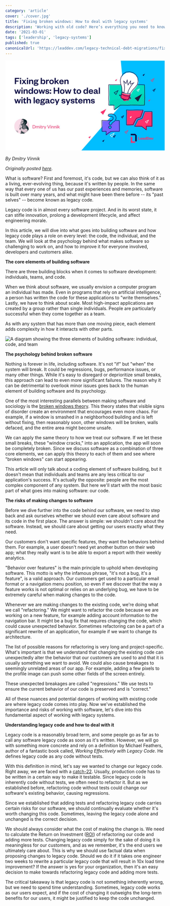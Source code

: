 ```yaml
---
category: 'article'
cover: './cover.jpg'
title: 'Fixing broken windows: How to deal with legacy systems'
description: 'Working with old code? Here’s everything you need to know about managing and improving legacy systems.'
date: '2021-03-01'
tags: ['leadership', 'legacy-systems']
published: true
canonicalUrl: 'https://leaddev.com/legacy-technical-debt-migrations/fixing-broken-windows-how-deal-legacy-systems'
---
```


![cover](./cover.jpg)

*By Dmitry Vinnik*

*Originally posted [here](https://leaddev.com/legacy-technical-debt-migrations/fixing-broken-windows-how-deal-legacy-systems).*

What is software? First and foremost, it's code, but we can also think of it as a living, ever-evolving thing, because it's written by people. In the same way that every one of us has our past experiences and memories, software is built over many years, and what might have been there before -- its "past selves" -- become known as legacy code.

Legacy code is in almost every software project. And in its worst state, it can stifle innovation, prolong a development lifecycle, and affect engineering morale.

In this article, we will dive into what goes into building software and how legacy code plays a role on every level: the code, the individual, and the team. We will look at the psychology behind what makes software so challenging to work on, and how to improve it for everyone involved, developers and customers alike.

**The core elements of building software**

There are three building blocks when it comes to software development: individuals, teams, and code.

When we think about software, we usually envision a computer program an individual has made. Even in programs that rely on artificial intelligence, a person has written the code for these applications to "write themselves." Lastly, we have to think about scale. Most high-impact applications are created by a group rather than single individuals. People are particularly successful when they come together as a team.

As with any system that has more than one moving piece, each element adds complexity in how it interacts with other parts.

![A diagram showing the three elements of building software: individual, code, and team](https://leaddev.com/sites/default/files/inline-images/Screenshot%202022-10-31%20at%2011.36.18.png)

**The psychology behind broken software**

Nothing is forever in life, including software. It's not "if" but "when" the system will break. It could be regressions, bugs, performance issues, or many other things. While it's easy to disregard or deprioritize small breaks, this approach can lead to even more significant failures. The reason why it can be detrimental to overlook minor issues goes back to the human element of building software and its psychology.

One of the most interesting parallels between making software and sociology is the [broken windows theory](https://en.wikipedia.org/wiki/Broken_windows_theory). This theory states that visible signs of disorder create an environment that encourages even more chaos. For example, if a window is smashed in a neighborhood building and is left without fixing, then reasonably soon, other windows will be broken, walls defaced, and the entire area might become unsafe.

We can apply the same theory to how we treat our software. If we let these small breaks, these "window cracks," into an application, the app will soon be completely broken. Since we discuss software as a combination of three core elements, we can apply this theory to each of them and see where "broken windows" can start appearing.

This article will only talk about a coding element of software building, but it doesn't mean that individuals and teams are any less critical to our application's success. It's actually the opposite: people are the most complex component of any system. But here we'll start with the most basic part of what goes into making software: our code.

**The risks of making changes to software**

Before we dive further into the code behind our software, we need to step back and ask ourselves whether we should even care about software and its code in the first place. The answer is simple: we shouldn't care about the software. Instead, we should care about getting our users exactly what they need.

Our customers don't want specific features, they want the behaviors behind them. For example, a user doesn't need yet another button on their web app; what they really want is to be able to export a report with their weekly analytics.

"Behavior over features" is the main principle to uphold when developing software. This motto is why the infamous phrase, "it's not a bug, it's a feature", is a valid approach. Our customers get used to a particular email format or a navigation menu position, so even if we discover that the way a feature works is not optimal or relies on an underlying bug, we have to be extremely careful when making changes to the code.

Whenever we are making changes to the existing code, we're doing what we call "refactoring." We might want to refactor the code because we are working on a new feature, for example adding account information to the navigation bar. It might be a bug fix that requires changing the code, which could cause unexpected behavior. Sometimes refactoring can be a part of a significant rewrite of an application, for example if we want to change its architecture.

The list of possible reasons for refactoring is very long and project-specific. What's important is that we understand that changing the existing code can unexpectedly alter the behavior that our customers are used to and that it is usually something we want to avoid. We could also cause breakages to seemingly unrelated areas of our app. For example, adding a few pixels to the profile image can push some other fields of the screen entirely.

These unexpected breakages are called "regressions." We use tests to ensure the current behavior of our code is preserved and is "correct."

All of these nuances and potential dangers of working with existing code are where legacy code comes into play. Now we've established the importance and risks of working with software, let's dive into this fundamental aspect of working with legacy systems.

**Understanding legacy code and how to deal with it**

Legacy code is a reasonably broad term, and some people go as far as to call any software legacy code as soon as it's written. However, we will go with something more concrete and rely on a definition by Michael Feathers, author of a fantastic book called, *Working Effectively with Legacy Code*. He defines legacy code as any code without tests.

With this definition in mind, let's say we wanted to change our legacy code. Right away, we are faced with a [catch-22](https://en.wikipedia.org/wiki/Catch-22_(logic)). Usually, production code has to be written in a certain way to make it testable. Since legacy code is inherently code without tests, we often need to refactor it. But as we established before, refactoring code without tests could change our software's existing behavior, causing regressions.

Since we established that adding tests and refactoring legacy code carries certain risks for our software, we should continually evaluate whether it's worth changing this code. Sometimes, leaving the legacy code alone and unchanged is the correct decision.

We should always consider what the cost of making the change is. We need to calculate the Return on Investment ([ROI](https://en.wikipedia.org/wiki/Return_on_investment)) of refactoring our code and adding more tests. Changing legacy code simply for the sake of doing it is meaningless for our customers, and as we remember, it's the end users we ultimately care about. This is why we should use factual data when proposing changes to legacy code. Should we do it if it takes one engineer two weeks to rewrite a particular legacy code that will result in 10x load time improvement? If the answer is yes for your organization, then it's an easy decision to make towards refactoring legacy code and adding more tests.

The critical takeaway is that legacy code is not something inherently wrong, but we need to spend time understanding. Sometimes, legacy code works as our users expect, and if the cost of changing it outweighs the long-term benefits for our users, it might be justified to keep the code unchanged.